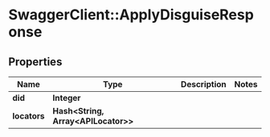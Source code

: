 # SwaggerClient::ApplyDisguiseResponse

## Properties
Name | Type | Description | Notes
------------ | ------------- | ------------- | -------------
**did** | **Integer** |  | 
**locators** | **Hash&lt;String, Array&lt;APILocator&gt;&gt;** |  | 

